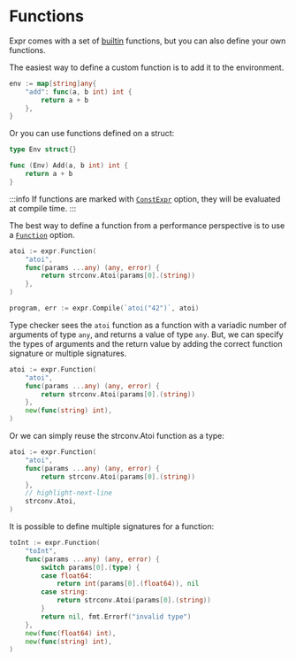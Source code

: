 # Functions

Expr comes with a set of [builtin](language-definition.md) functions, but you can also define your own functions.

The easiest way to define a custom function is to add it to the environment.

```go
env := map[string]any{
    "add": func(a, b int) int {
        return a + b
    },
}
```

Or you can use functions defined on a struct:

```go
type Env struct{}

func (Env) Add(a, b int) int {
    return a + b
}
```

:::info
If functions are marked with [`ConstExpr`](./configuration.md#constexpr) option, they will be evaluated at compile time.
:::

The best way to define a function from a performance perspective is to use a [`Function`](https://pkg.go.dev/github.com/expr-lang/expr#Function) option.

```go
atoi := expr.Function(
    "atoi",
    func(params ...any) (any, error) {
        return strconv.Atoi(params[0].(string))
    },
)

program, err := expr.Compile(`atoi("42")`, atoi)
```

Type checker sees the `atoi` function as a function with a variadic number of arguments of type `any`, and returns 
a value of type `any`. But, we can specify the types of arguments and the return value by adding the correct function 
signature or multiple signatures.

```go
atoi := expr.Function(
    "atoi",
    func(params ...any) (any, error) {
        return strconv.Atoi(params[0].(string))
    },
    new(func(string) int),
)
```

Or we can simply reuse the strconv.Atoi function as a type:

```go
atoi := expr.Function(
    "atoi",
    func(params ...any) (any, error) {
        return strconv.Atoi(params[0].(string))
    },
    // highlight-next-line
    strconv.Atoi,
)
```

It is possible to define multiple signatures for a function:

```go
toInt := expr.Function(
    "toInt",
    func(params ...any) (any, error) {
        switch params[0].(type) {
        case float64:
            return int(params[0].(float64)), nil
        case string:
            return strconv.Atoi(params[0].(string))
        }
        return nil, fmt.Errorf("invalid type")
    },
    new(func(float64) int),
    new(func(string) int),
)
```
